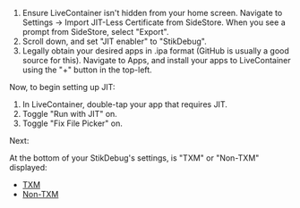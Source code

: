 1. Ensure LiveContainer isn't hidden from your home screen. Navigate to Settings → Import JIT-Less Certificate from SideStore. When you see a prompt from SideStore, select "Export".
2. Scroll down, and set "JIT enabler" to "StikDebug".
3. Legally obtain your desired apps in .ipa format (GitHub is usually a good source for this). Navigate to Apps, and install your apps to LiveContainer using the "+" button in the top-left.

Now, to begin setting up JIT:
1. In LiveContainer, double-tap your app that requires JIT.
2. Toggle "Run with JIT" on.
3. Toggle "Fix File Picker" on.

Next:

At the bottom of your StikDebug's settings, is "TXM" or "Non-TXM" displayed:
- [TXM](./setup-txm.md)
- [Non-TXM](./finished.md)
